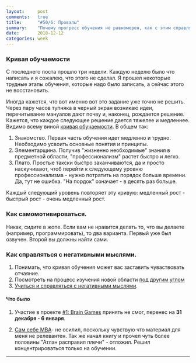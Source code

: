 ```yaml
---
layout:     post
comments:   true
title:      "#50/6: Провалы"
summary:    "Почему прогресс обучения не равномерен, как с этим справляться, дальнейшине планы"
date:       2018-12-12
categories: week
---
```


### Кривая обучаемости

С последнего поста прошло три недели. Каждую неделю было что написать и я сожалею, что этого не сделал. Я прошел некоторые трудные этапы обучения, которые надо было записать, а сейчас этого не восстановить.

Иногда кажется, что вот именно вот это задание уже точно не решить. Через пару часов тупняка в черный экран возникаю идеи, перечитывание мануалов дают почву и, наконец, рождается решение. Кажется, что каждое следующее решение дается тяжелее и медленнее. Видимо всему виной [кривая обучаемости](http://baguzin.ru/wp/krivaya-obuchaemosti-krivaya-obucheniya-k/). В общем так:
1. Знакомство. Первая часть обучения идет медленно и трудно. Необходимо усвоить основные понятия и принципы.
2. Элементарщина. Получив "жизненно необходимые" знания в предметной области, "профессионализм" растет быстро и легко.
3. Плато. Простые такски быстро заканчиваются, да и просто наскучивают, чтоб перейти к следующему уровню профессионализма - нужно потратить на порядок больше времени. Да, тут не ошибка. "На пордок" означает - в десять раз больше.

Каждый следующий уровень повторяет эту кривую: медленный рост - быстрый рост - очень медленный рост.

### Как самомотивироваться.
Никак, сидите в жопе. Если вам не нравится делать то, что вы делаете (например, программировать), то два варианта. Первый уже был озвучен. Второй вы должны найти сами. 

### Как справляться с негативными мыслями.
1. Понимать, что кривая обучения может вас заставить чуваствовать отчаяние.
2. Посмотреть на процесс изучения новой области [под другим углом](https://rakh.im/learning/)
3. [Учиться и справляться с негативными мыслями](https://guides.hexlet.io/learning/).

#### Что было
1. Участие в проекте [#1: Brain Games](https://ru.hexlet.io/professions/frontend#projects) принять не смог, перенес на **31 декабря - 6 января**.  

2. [Сам себе МВА](https://www.mann-ivanov-ferber.ru/books/mif/personal-mba/)- не осилил, поскольку чувствую что материал для меня не релевантен. Так же начал книгу и прочел чуть более половины "Атлан расправил плечи" - отложил. Решил концентрироваться только на обучении. 


<hr>
